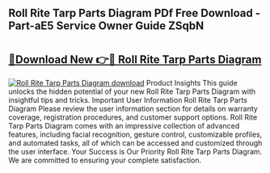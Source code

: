 ## Roll Rite Tarp Parts Diagram PDf Free Download - Part-aE5 Service Owner Guide ZSqbN

# <h2><a href="http://dfoozml.blite.top/?on=Roll+Rite+Tarp+Parts+Diagram">🔗Download New 👉🔴 Roll Rite Tarp Parts Diagram</a></h2>

[![Roll Rite Tarp Parts Diagram download](https://i.imgur.com/lujVjoI.png)](http://dfoozml.blite.top/?on=Roll+Rite+Tarp+Parts+Diagram)
Product Insights This guide unlocks the hidden potential of your new Roll Rite Tarp Parts Diagram with insightful tips and tricks. Important User Information Roll Rite Tarp Parts Diagram Please review the user information section for details on warranty coverage, registration procedures, and customer support options. Roll Rite Tarp Parts Diagram comes with an impressive collection of advanced features, including facial recognition, gesture control, customizable profiles, and automated tasks, all of which can be accessed and customized through the user interface. Your Success is Our Priority Roll Rite Tarp Parts Diagram. We are committed to ensuring your complete satisfaction.
